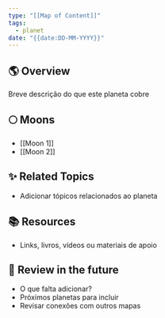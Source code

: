 ```yaml
---
type: "[[Map of Content]]"
tags:
  - planet
date: "{{date:DD-MM-YYYY}}"
---
```

## 🌎 Overview
Breve descrição do que este planeta cobre
##  🌕 Moons
- [[Moon 1]]
- [[Moon 2]]
## ✨ Related Topics
- Adicionar tópicos relacionados ao planeta
## 📚 Resources
- Links, livros, vídeos ou materiais de apoio
## 🔎 Review in the future
- O que falta adicionar?
- Próximos planetas para incluir
- Revisar conexões com outros mapas